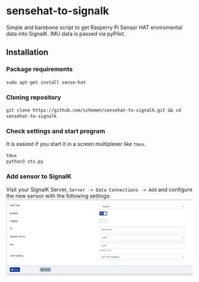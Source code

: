 # sensehat-to-signalk

Simple and barebone script to get Rasperry Pi Sensor HAT enviromental data into SignalK. IMU data is passed via pyPilot.

## Installation

### Package requirements

``` 
sudo apt-get install sense-hat
```

### Cloning repository

```
git clone https://github.com/schemen/sensehat-to-signalk.git && cd sensehat-to-signalk
```

### Check settings and start program
It is easiest if you start it in a screen multiplexer like `tmux`.

```
tmux
python3 sts.py
```

### Add sensor to SignalK

Visit your SignalK Server, `Server -> Data Connections -> Add` and configure the new sensor with the following settings:
![](./signalk.png)
